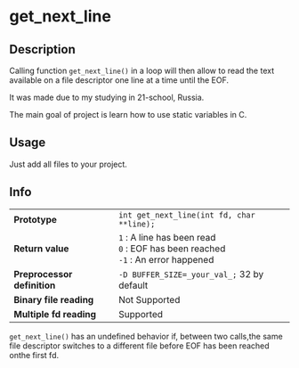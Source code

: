 # get_next_line

## Description
Calling function `get_next_line()` in a loop will then allow to read the text available on a file descriptor one line at a time until the EOF.

It was made due to my studying in 21-school, Russia. 

The main goal of project is learn how to use static variables in C.

## Usage

Just add all files to your project.

## Info

<table>
  <tr>
    <td> <b>Prototype</b> </td> <td> <code>int get_next_line(int fd, char **line);</code> </td>
  </tr>
  <tr>
    <td> <b>Return value</b> </td> <td> <code>1</code> :  A line has been read <br>
                                        <code>0</code> :  EOF has been reached <br>
                                        <code>-1</code> :  An error happened   </td>
  </tr>
  <tr>
    <td> <b>Preprocessor definition</b> </td> <td> <code>-D BUFFER_SIZE=_your_val_;</code> 32 by default</td>
  </tr>
  <tr>
    <td> <b>Binary file reading</b> </td> <td>Not Supported</td>
  </tr>
    <tr>
    <td> <b>Multiple fd reading</b> </td> <td>Supported</td>
  </tr>
</table>

`get_next_line()` has an undefined behavior if, between two calls,the same file descriptor switches to a different file before EOF has been reached onthe first fd.
